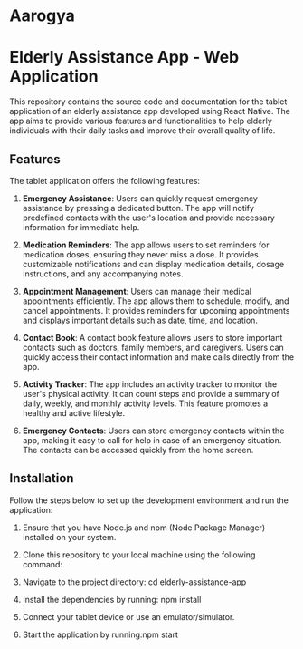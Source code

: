 # Aarogya

# Elderly Assistance App - Web Application

This repository contains the source code and documentation for the tablet application of an elderly assistance app developed using React Native. The app aims to provide various features and functionalities to help elderly individuals with their daily tasks and improve their overall quality of life.

## Features

The tablet application offers the following features:

1. **Emergency Assistance**: Users can quickly request emergency assistance by pressing a dedicated button. The app will notify predefined contacts with the user's location and provide necessary information for immediate help.

2. **Medication Reminders**: The app allows users to set reminders for medication doses, ensuring they never miss a dose. It provides customizable notifications and can display medication details, dosage instructions, and any accompanying notes.

3. **Appointment Management**: Users can manage their medical appointments efficiently. The app allows them to schedule, modify, and cancel appointments. It provides reminders for upcoming appointments and displays important details such as date, time, and location.

4. **Contact Book**: A contact book feature allows users to store important contacts such as doctors, family members, and caregivers. Users can quickly access their contact information and make calls directly from the app.

5. **Activity Tracker**: The app includes an activity tracker to monitor the user's physical activity. It can count steps and provide a summary of daily, weekly, and monthly activity levels. This feature promotes a healthy and active lifestyle.

6. **Emergency Contacts**: Users can store emergency contacts within the app, making it easy to call for help in case of an emergency situation. The contacts can be accessed quickly from the home screen.

## Installation

Follow the steps below to set up the development environment and run the application:

1. Ensure that you have Node.js and npm (Node Package Manager) installed on your system.

2. Clone this repository to your local machine using the following command:

3. Navigate to the project directory: cd elderly-assistance-app

4. Install the dependencies by running: npm install


5. Connect your tablet device or use an emulator/simulator.

6. Start the application by running:npm start
   



